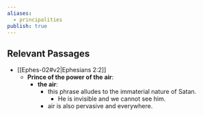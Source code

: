```yaml
---
aliases:
  - principalities
publish: true
---
```

## Relevant Passages
- [[Ephes-02#v2|Ephesians 2:2]] 
	- **Prince of the power of the air**: 
		- **the air**: 
			- this phrase alludes to the immaterial nature of Satan. 
				- He is invisible and we cannot see him. 
			- air is also pervasive and everywhere. 